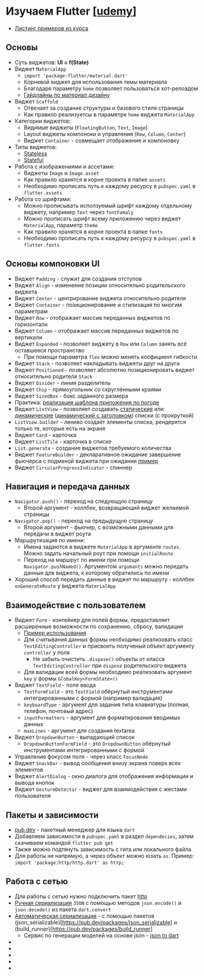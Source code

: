 # Изучаем Flutter [[udemy](https://www.udemy.com/course/learn_flutter/learn/lecture/16405680)]
* [Листинг примеров из курса](https://github.com/Virer2013/Learn_Flutter)


## Основы
* Суть виджетов: **UI = f(State)**
* Виджет `MaterialApp`
  * `import 'package:flutter/material.dart'`
  * Корневой виджет для использования темы материала
  * Благодаря параметру `home` позволяет пользоваться хот-релоадом
  * [Гайдлайны по материал дизайну](https://material.io/design)
* Виджет `Scaffold`
  * Отвечает за создание структуры и базового стиля страницы
  * Как правило реализуетсы в параметре `home` виджета `MaterialApp`
* Категории виджетов:
  * Видимые виджиты (`FloatingButton`, `Text`, `Image`)
  * Layout виджеты компоноки и управления (`Row`, `Column`, `Center`)
  * Виджет `Container` - совмещает отображение и компоновку
* Типы виджетов:
  * [Stateless](https://github.com/Virer2013/Learn_Flutter/blob/master/stateless_widget/lib/main.dart)
  * [Stateful](https://github.com/Virer2013/Learn_Flutter/blob/master/stateful_widget/lib/main.dart)
* Работа с изображениями и ассетами:
  * Виджеты `Image` и `Image.asset`
  * Как правило хранятся в корне проекта в папке `assets`
  * Необходимо прописать путь к каждому ресурсу в `pubspec.yaml` в `flutter.assets`
* Работа со шрифтами:
  * Можно прописывать исползуемый шрифт каждому отдельному виджету, например `Text` через  `fontFamaly`
  * Можно прописать шрифт всему приложению через виджет `MaterialApp`, параметр `theme`
  * Как правило хранятся в корне проекта в папке `fonts`
  * Необходимо прописать путь к каждому ресурсу в `pubspec.yaml` в `flutter.fonts`


## Основы компоновки UI
* Виджет `Padding` - служит для создания отступов
* Виджет `Align` - изменение позиции относительно родительского виджета
* Виджет `Center` - центрирование виджета относительно родителя
* Виджет `Container` - позиционирование и стилизация по многим параметрам
* Виджет `Row` - отображает массив переданных виджетов по горизонтали
* Виджет `Column` - отображает массив переданных виджетов по вертикали
* Виджет `Expanded` - позволяет виджету в `Row` или `Column` занять всё оставшееся пространство
  * При помощи параметра `flex` можно менять коофициент гибкости
* Виджет `Stack` - позволяет накладывать виджеты друг на друга
* Виджет `Positioned` - позволяет абсолютно позиционировать виджет относительно родителя `Stack`
* Виджет `Divider` - линия разделитель
* Виджет `Chip` - прямоугольник со скруглёнными краями
* Виджет `SizedBox` - бокс заданного размера
* Практика: [реализация шаблона приложения по погоде](https://github.com/Virer2013/Learn_Flutter/blob/master/layout_interface/lib/main.dart)
* Виджет `ListView` - позволяет создавать [статические](https://github.com/Virer2013/Learn_Flutter/blob/master/static_listview/lib/main.dart) или [динамические](https://github.com/Virer2013/Learn_Flutter/blob/master/dynamic_listview/lib/main.dart) ([динамический с заголовком](https://github.com/Virer2013/Learn_Flutter/blob/master/dynamic_listview_heading/lib/main.dart)) списки (с прокруткой)
* `ListView.builder` - лениво создаёт элементы списка, рендерятся только те, которые есть на экране
* Виджет `Card` - карточка
* Виджет `ListTile` - карточка в списке
* `List.generate` - создание виджетов требуемого количества
* Виджет `FeatureBuilder` - декларативное ожидание завершение фьючерса с подменой виджета при ожидании [пример](https://github.com/Virer2013/Learn_Flutter/blob/master/manual_serialization/lib/main.dart#L39)
* Виджет `CircularProgressIndicator` - спиннер


## Навигация и передача данных
* `Navigator.push()` - переход на следующую страницу
  * Второй аргумент - коллбек, возвращающий виджет желаемой страницы
* `Navigator.pop()` - переход на предыдущую страницу
  * Второй аргумент - фьючер, с возможными данными для передачи в виджет роута
* Маршрутизация по имени:
  * Имена задаются в виджете `MaterialApp` в аргументе `routes`. Можно задать начальный роут при помощи `initialRoute`
  * Переход на маршрут по имени при помощи `Navigator.pushNamed()`. Аргументом `argumants` можно передать данные для виджета, к которому обратились по имени
* Хороший способ передать данные в виджет по маршруту - коллбек `onGenerateRoute` у виджета `MaterialApp`


## Взаимодействие с пользователем
* Виджет `Form` - контейнер для полей формы, предоставляет расширенные возможности по сохранению, сбросу, валидации
  * [Пример использования](https://github.com/Virer2013/Learn_Flutter/tree/master/form_example/lib)
  * Для считывания данных формы необходимо реализовать класс `TextEditingController` и присвоить полученый объект аргументу `controller` у поля
    * Не забыть очистить `.dispose()` объекты от класса `TextEditingController` при `dispose` родительского виджета
  * Для валидации всей формы необходимо реализовать аргумент `key` у формы `GlobalKey<FormState>()`
* Виджет `TextField` - поле ввода
  * `TextFormField` - это `TextField` обёрнутый инструментами интегрированными с формой (например валидация)
  * `keyboardType` - аргумент для задания типа клавиатуры (полная, телефон, почтовый адрес)
  * `inputFormatters` - аргумент для форматирования вводимых данных
  * `maxLines` - аргумент для создания textarea
* Виджет `DropdownButton` - выпадающий список
  * `DropdownButtonFormField` - это `DropdownButton` обёрнутый инструментами интегрированными с формой
* Управление фокусом поля - через класс `FocusNode`
* Виджет `SnackBar` - вывод сообщения внизу экрана поверх всех элементов
* Виджет `AlertDialog` - окно диалога для отображения информации и вывода кнопок
* Виджет `GestureDetector` - виджет для взаимодействия с жестами пользователя


## Пакеты и зависимости
* [pub.dev](https://pub.dev/) - пакетный менеджер для языка `dart`
* Добавляем зависимости в `pubspec.yaml` в раздел `dependecies`, затем скачиваем командой `flutter pub get`
* Также можно подтянуть зависимость с гита или локального файла
* Для работы не напрямую, а через объект можно юзать `as`. Пример: `import 'package:http/http.dart' as http;`


## Работа с сетью
* Для работы с сетью нужно подключить пакет [http](https://pub.dev/packages/http)
* [Ручная сериализация](https://github.com/Virer2013/Learn_Flutter/tree/master/manual_serialization/lib) `JSON` с помощью методов `json.encode()` и `json.decode()` из пакета `dart.convert`
* [Автоматическая сериализация](https://github.com/Virer2013/Learn_Flutter/tree/master/autogen_serialization/lib) - с помощью пакетов (json_serializable)[https://pub.dev/packages/json_serializable] и (build_runner)[https://pub.dev/packages/build_runner]
  * Сервис по генерации моделей на основе json - [json to dart](https://javiercbk.github.io/json_to_dart/)
* 
* 
* 
* 
* 
